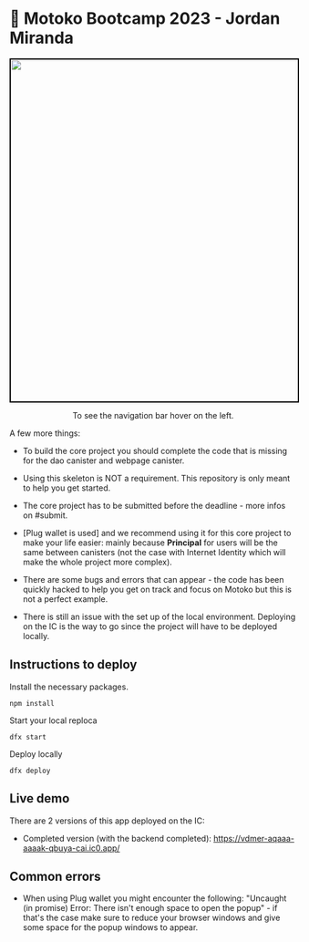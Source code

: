 # 👻 Motoko Bootcamp 2023 - Jordan Miranda

<p align="center"> <img src="./home.png" width="600px" style="border: 2px solid black;"> </p>
<p align="center">To see the navigation bar hover on the left.</p>

A few more things:
- To build the core project you should complete the code that is missing for the dao canister and webpage canister.
- Using this skeleton is NOT a requirement. This repository is only meant to help you get started. 
- The core project has to be submitted before the deadline - more infos on #submit.
- [Plug wallet is used] and we recommend using it for this core project to make your life easier: mainly because **Principal** for users will be the same between canisters (not the case with Internet Identity which will make the whole project more complex).

- There are some bugs and errors that can appear - the code has been quickly hacked to help you get on track and focus on Motoko but this is not a perfect example.
- There is still an issue with the set up of the local environment. Deploying on the IC is the way to go since the project will have to be deployed locally.

## Instructions to deploy 
Install the necessary packages.
```
npm install
```
Start your local reploca
```
dfx start
```
Deploy locally
```
dfx deploy 
```

## Live demo
There are 2 versions of this app deployed on the IC:

- Completed version (with the backend completed): https://vdmer-aqaaa-aaaak-qbuya-cai.ic0.app/

## Common errors
- When using Plug wallet you might encounter the following: "Uncaught (in promise) Error: There isn't enough space to open the popup" - if that's the case make sure to reduce your browser windows and give some space for the popup windows to appear.
